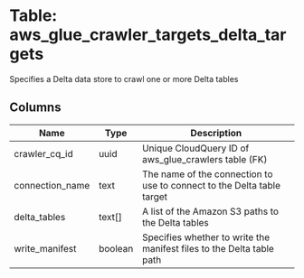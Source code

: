 
# Table: aws_glue_crawler_targets_delta_targets
Specifies a Delta data store to crawl one or more Delta tables
## Columns
| Name        | Type           | Description  |
| ------------- | ------------- | -----  |
|crawler_cq_id|uuid|Unique CloudQuery ID of aws_glue_crawlers table (FK)|
|connection_name|text|The name of the connection to use to connect to the Delta table target|
|delta_tables|text[]|A list of the Amazon S3 paths to the Delta tables|
|write_manifest|boolean|Specifies whether to write the manifest files to the Delta table path|
